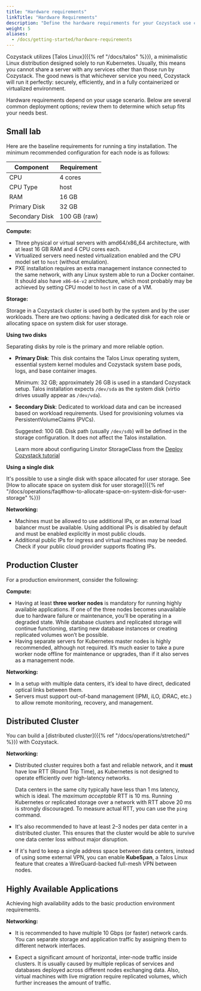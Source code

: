 ```yaml
---
title: "Hardware requirements"
linkTitle: "Hardware Requirements"
description: "Define the hardware requirements for your Cozystack use case."
weight: 5
aliases:
  - /docs/getting-started/hardware-requirements
---
```


Cozystack utilizes [Talos Linux]({{% ref "/docs/talos" %}}), a minimalistic Linux distribution designed solely to run Kubernetes.
Usually, this means you cannot share a server with any services other than those run by Cozystack.
The good news is that whichever service you need, Cozystack will run it perfectly: securely, efficiently, and
in a fully containerized or virtualized environment.

Hardware requirements depend on your usage scenario.
Below are several common deployment options; review them to determine which setup fits your needs best.

## Small lab

Here are the baseline requirements for running a tiny installation.
The minimum recommended configuration for each node is as follows:

| Component        | Requirement  |
|------------------|--------------|
| CPU              | 4 cores      |
| CPU Type         | host         |
| RAM              | 16 GB        |
| Primary Disk     | 32 GB        |
| Secondary Disk   | 100 GB (raw) |


**Compute:**

- Three physical or virtual servers with amd64/x86_64 architecture, with at least 16 GB RAM and 4 CPU cores each.
- Virtualized servers need nested virtualization enabled and the CPU model set to `host` (without emulation).
- PXE installation requires an extra management instance connected to the same network, with any Linux system able to run a Docker container.
  It should also have `x86-64-v2` architecture, which most probably may be achieved by setting CPU model to `host` in case of a VM.

**Storage:**

Storage in a Cozystack cluster is used both by the system and by the user workloads.
There are two options: having a dedicated disk for each role or allocating space on system disk for user storage.

**Using two disks**

Separating disks by role is the primary and more reliable option.

- **Primary Disk**: This disk contains the Talos Linux operating system, essential system kernel modules and
  Cozystack system base pods, logs, and base container images.

  Minimum: 32 GB; approximately 26 GB is used in a standard Cozystack setup.
  Talos installation expects `/dev/sda` as the system disk (virtio drives usually appear as `/dev/vda`).

- **Secondary Disk**: Dedicated to workload data and can be increased based on workload requirements.
  Used for provisioning volumes via PersistentVolumeClaims (PVCs).

  Suggested: 100 GB. Disk path (usually `/dev/sdb`) will be defined in the storage configuration.
  It does not affect the Talos installation.

  Learn more about configuring Linstor StorageClass from the
  [Deploy Cozystack tutorial](https://cozystack.io/docs/getting-started/install-cozystack/#configure-storage)

**Using a single disk**

It's possible to use a single disk with space allocated for user storage.
See [How to allocate space on system disk for user storage]({{% ref "/docs/operations/faq#how-to-allocate-space-on-system-disk-for-user-storage" %}})

**Networking:**

- Machines must be allowed to use additional IPs, or an external load balancer must be available.
  Using additional IPs is disabled by default and must be enabled explicitly in most public clouds.
- Additional public IPs for ingress and virtual machines may be needed. Check if your public cloud provider supports floating IPs.


## Production Cluster

For a production environment, consider the following:

**Compute:**

- Having at least **three worker nodes** is mandatory for running highly available applications.
  If one of the three nodes becomes unavailable due to hardware failure or maintenance, you’ll be operating in a degraded state.
  While database clusters and replicated storage will continue functioning, starting new database instances or creating replicated volumes won’t be possible.
- Having separate servers for Kubernetes master nodes is highly recommended, although not required.
  It’s much easier to take a pure worker node offline for maintenance or upgrades, than if it also serves as a management node.

**Networking:**

- In a setup with multiple data centers, it’s ideal to have direct, dedicated optical links between them.
- Servers must support out-of-band management (IPMI, iLO, iDRAC, etc.) to allow remote monitoring, recovery, and management.

## Distributed Cluster

You can build a [distributed cluster]({{% ref "/docs/operations/stretched/" %}}) with Cozystack.

**Networking:**

- Distributed cluster requires both a fast and reliable network, and it **must** have low RTT (Round Trip Time), as
  Kubernetes is not designed to operate efficiently over high-latency networks.

  Data centers in the same city typically have less than 1 ms latency, which is ideal.
  The *maximum acceptable* RTT is 10 ms.
  Running Kubernetes or replicated storage over a network with RTT above 20 ms is strongly discouraged.
  To measure actual RTT, you can use the `ping` command.

- It's also recommended to have at least 2–3 nodes per data center in a distributed cluster.
  This ensures that the cluster would be able to survive one data center loss without major disruption.

- If it's hard to keep a single address space between data centers, instead of using some external VPN,
  you can enable **KubeSpan**, a Talos Linux feature that creates a WireGuard-backed full-mesh VPN between nodes.

## Highly Available Applications

Achieving high availability adds to the basic production environment requirements.

**Networking:**

- It is recommended to have multiple 10 Gbps (or faster) network cards.
  You can separate storage and application traffic by assigning them to different network interfaces.

- Expect a significant amount of horizontal, inter-node traffic inside clusters.
  It is usually caused by multiple replicas of services and databases deployed across different nodes exchanging data.
  Also, virtual machines with live migration require replicated volumes, which further increases the amount of traffic.
